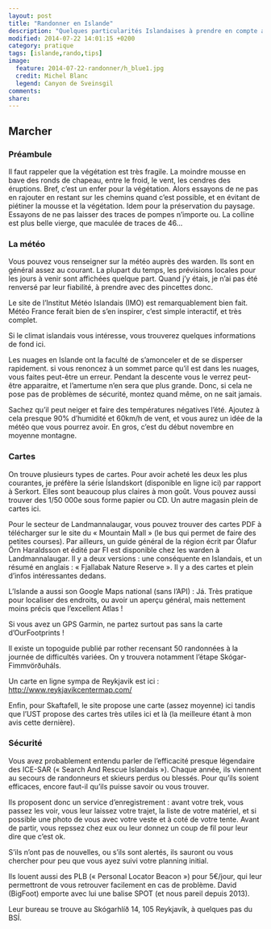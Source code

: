 ```yaml
---
layout: post
title: "Randonner en Islande"
description: "Quelques particularités Islandaises à prendre en compte avant de partir"
modified: 2014-07-22 14:01:15 +0200
category: pratique
tags: [islande,rando,tips]
image:
  feature: 2014-07-22-randonner/h_blue1.jpg
  credit: Michel Blanc
  legend: Canyon de Sveinsgil
comments: 
share: 
---
```


## Marcher

### Préambule

Il faut rappeler que la végétation est très fragile. La moindre mousse en bave
des ronds de chapeau, entre le froid, le vent, les cendres des éruptions. Bref,
c’est un enfer pour la végétation. Alors essayons de ne pas en rajouter en
restant sur les chemins quand c’est possible, et en évitant de piétiner la
mousse et la végétation. Idem pour la préservation du paysage. Essayons de ne
pas laisser des traces de pompes n’importe ou. La colline est plus belle vierge,
que maculée de traces de 46...

### La météo

Vous pouvez vous renseigner sur la météo auprès des warden. Ils sont en général
assez au courant. La plupart du temps, les prévisions locales pour les jours à
venir sont affichées quelque part. Quand j’y étais, je n’ai pas été renversé par
leur fiabilité, à prendre avec des pincettes donc.

Le site de l’Institut Météo Islandais (IMO) est remarquablement bien fait. Météo
France ferait bien de s’en inspirer, c’est simple interactif, et très complet.

Si le climat islandais vous intéresse, vous trouverez quelques informations de
fond ici.

Les nuages en Islande ont la faculté de s’amonceler et de se disperser
rapidement. si vous renoncez à un sommet parce qu’il est dans les nuages, vous
faites peut-être un erreur. Pendant la descente vous le verrez peut-être
apparaitre, et l’amertume n’en sera que plus grande. Donc, si cela ne pose pas
de problèmes de sécurité, montez quand même, on ne sait jamais.

Sachez qu’il peut neiger et faire des températures négatives l’été. Ajoutez à
cela presque 90% d’humidité et 60km/h de vent, et vous aurez un idée de la météo
que vous pourrez avoir. En gros, c’est du début novembre en moyenne montagne.

### Cartes

On trouve plusieurs types de cartes. Pour avoir acheté les deux les plus
courantes, je préfère la série Íslandskort (disponible en ligne ici) par rapport
à Serkort. Elles sont beaucoup plus claires à mon goût. Vous pouvez aussi
trouver des 1/50 000e sous forme papier ou CD. Un autre magasin plein de cartes
ici.

Pour le secteur de Landmannalaugar, vous pouvez trouver des cartes PDF à
télécharger sur le site du « Mountain Mall » (le bus qui permet de faire des
petites courses). Par ailleurs, un guide général de la région écrit par Ólafur
Örn Haraldsson et édité par FI est disponible chez les warden à Landmannalaugar.
Il y a deux versions : une conséquente en Islandais, et un résumé en anglais : «
Fjallabak Nature Reserve ». Il y a des cartes et plein d’infos intéressantes
dedans.

L’Islande a aussi son Google Maps national (sans l’API) : Já. Très pratique pour
localiser des endroits, ou avoir un aperçu général, mais nettement moins précis
que l’excellent Atlas !

Si vous avez un GPS Garmin, ne partez surtout pas sans la carte d’OurFootprints
!

Il existe un topoguide publié par rother recensant 50 randonnées à la journée de
difficultés variées. On y trouvera notamment l’étape Skógar-Fimmvörðuháls.

Un carte en ligne  sympa de Reykjavik est ici : http://www.reykjavikcentermap.com/

Enfin, pour Skaftafell, le site propose une carte (assez moyenne) ici tandis que
l’UST propose des cartes très utiles ici et là (la meilleure étant à mon avis
cette dernière).

### Sécurité

Vous avez probablement entendu parler de l’efficacité presque légendaire des
ICE-SAR (« Search And Rescue Islandais »). Chaque année, ils viennent au secours
de randonneurs et skieurs perdus ou blessés. Pour qu’ils soient efficaces,
encore faut-il qu’ils puisse savoir ou vous trouver.

Ils proposent donc un service d’enregistrement : avant votre trek, vous passez
les voir, vous leur laissez votre trajet, la liste de votre matériel, et si
possible une photo de vous avec votre veste et à coté de votre tente. Avant de
partir, vous repssez chez eux ou leur donnez un coup de fil pour leur dire que
c’est ok.

S’ils n’ont pas de nouvelles, ou s’ils sont alertés, ils sauront ou vous
chercher pour peu que vous ayez suivi votre planning initial.

Ils louent aussi des PLB (« Personal Locator Beacon ») pour 5€/jour, qui leur
permettront de vous retrouver facilement en cas de problème. David (BigFoot)
emporte avec lui une balise SPOT (et nous pareil depuis 2013).

Leur bureau se trouve au Skógarhlíð 14, 105 Reykjavík, à quelques pas du BSÍ.
